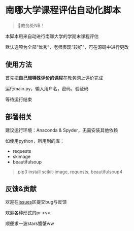 # 南哪大学课程评估自动化脚本

> 📢教务处NB！

本脚本用来自动进行南哪大学的学期末课程评估

默认选项为全部“优秀”，老师表现“较好”，可在源码中进行更改

## 使用方法

首先把**自己想特殊评价的课程**在教务网上评价完成

运行main.py，输入用户名，密码，验证码

等待运行结束

## 部署相关

建议运行环境：Anaconda & Spyder，无需安装其他依赖

如使用python，所用到的库：
* requests
* skimage
* beautifulsoup

> pip3 install scikit-image, requests, beautifulsoup4

## 反馈&贡献

欢迎在[issues](https://github.com/idealclover/Fxxk-NJU-Class-Evaluator/issues)区提交bug与反馈

欢迎各种形式的pr >v<

顺便求一波stars蟹蟹ww
